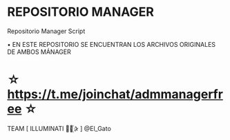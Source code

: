 ﻿# REPOSITORIO MANAGER

Repositorio Manager Script 

 • EN ESTE REPOSITORIO SE ENCUENTRAN LOS ARCHIVOS ORIGINALES DE AMBOS MÁNAGER


☆ https://t.me/joinchat/admmanagerfree ☆
=================================================
TEAM [ ILLUMINATI ⃘⃤꙰✰ ] @El_Gato
